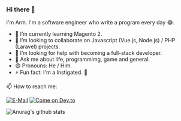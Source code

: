 ### Hi there 👋 

I'm Arm. I'm a software engineer who write a program every day 😂.

- 🌱 I’m currently learning Magento 2.
- 👯 I’m looking to collaborate on Javascript (Vue.js, Node.js) / PHP (Laravel) projects.
- 🤔 I’m looking for help with becoming a full-stack developer.
- 💬 Ask me about life, programmimg, game and general.
- 😄 Pronouns: He / Him.
- ⚡ Fun fact: I'm a Instigated. 🤣

📫 How to reach me: 

[![E-Mail](https://img.shields.io/badge/--email?label=E-mail&logo=Gmail&style=social)](mailto:sirawit.aarm@gmail.comm)
[![Come on Dev.to](https://img.shields.io/badge/--devto?label=Dev.to&logo=Dev.to&style=social)](https://dev.to/sirawit)

![Anurag's github stats](https://github-readme-stats.vercel.app/api?username=armsasmart&show_icons=true&theme=radical)


<!--
**armsasmart/armsasmart** is a ✨ _special_ ✨ repository because its `README.md` (this file) appears on your GitHub profile.

Here are some ideas to get you started:

- 🔭 I’m currently working on ...
- 🌱 I’m currently learning ...
- 👯 I’m looking to collaborate on ...
- 🤔 I’m looking for help with ...
- 💬 Ask me about ...
- 📫 How to reach me: ...
- 😄 Pronouns: ...
- ⚡ Fun fact: ...
-->
